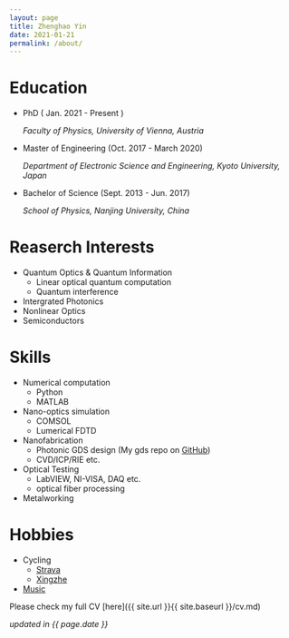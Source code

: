 ```yaml
---
layout: page
title: Zhenghao Yin
date: 2021-01-21
permalink: /about/
---
```


# Education
  - PhD ( Jan. 2021 - Present ) 

    *Faculty of Physics, University of Vienna, Austria*

  - Master of Engineering (Oct. 2017 - March 2020) 

    *Department of Electronic Science and Engineering, Kyoto University, Japan*
  
  - Bachelor of Science (Sept. 2013 - Jun. 2017)
    
    *School of Physics, Nanjing University, China*

# Reaserch Interests

  - Quantum Optics & Quantum Information
    - Linear optical quantum computation
    - Quantum interference
  - Intergrated Photonics
  - Nonlinear Optics
  - Semiconductors

# Skills
  - Numerical computation
    - Python
    - MATLAB
  - Nano-optics simulation
    - COMSOL
    - Lumerical FDTD
  - Nanofabrication
	  - Photonic GDS design (My gds repo on [GitHub](https://github.com/fibomat/gds))
	  - CVD/ICP/RIE etc.
  - Optical Testing
    - LabVIEW, NI-VISA, DAQ etc.
    - optical fiber processing
  - Metalworking

# Hobbies

  - Cycling 
    - [Strava](https://www.strava.com/athletes/12094067) 
    - [Xingzhe](http://www.imxingzhe.com/im/iZm1KJmXedm/)
  - [Music](http://music.163.com/#/user/home?id=34072848)

Please check my full CV [here]({{ site.url }}{{ site.baseurl }}/cv.md)

_updated in {{ page.date }}_


